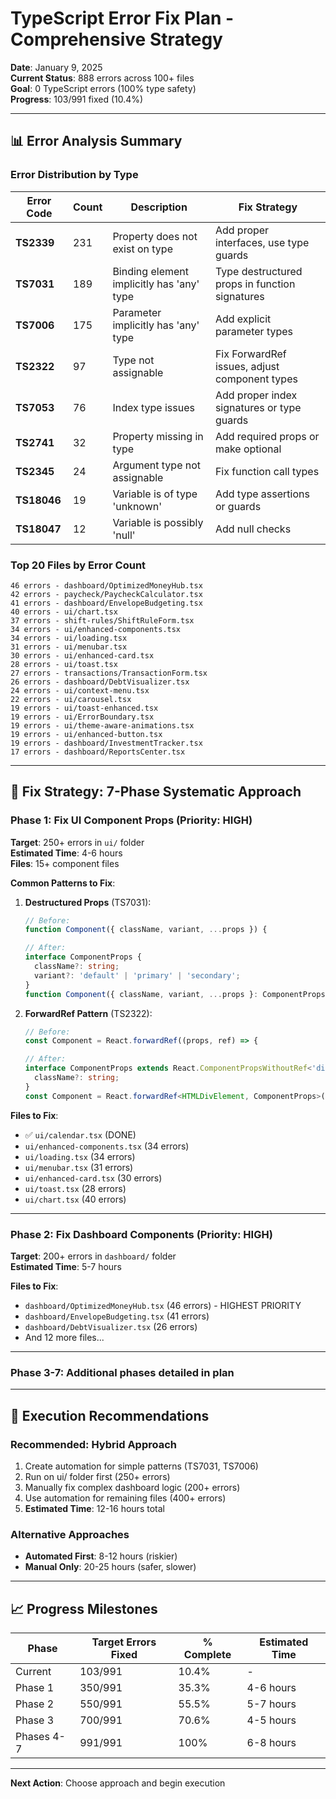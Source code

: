 # TypeScript Error Fix Plan - Comprehensive Strategy

**Date**: January 9, 2025  
**Current Status**: 888 errors across 100+ files  
**Goal**: 0 TypeScript errors (100% type safety)  
**Progress**: 103/991 fixed (10.4%)

---

## 📊 Error Analysis Summary

### Error Distribution by Type
| Error Code | Count | Description | Fix Strategy |
|------------|-------|-------------|--------------|
| **TS2339** | 231 | Property does not exist on type | Add proper interfaces, use type guards |
| **TS7031** | 189 | Binding element implicitly has 'any' type | Type destructured props in function signatures |
| **TS7006** | 175 | Parameter implicitly has 'any' type | Add explicit parameter types |
| **TS2322** | 97 | Type not assignable | Fix ForwardRef issues, adjust component types |
| **TS7053** | 76 | Index type issues | Add proper index signatures or type guards |
| **TS2741** | 32 | Property missing in type | Add required props or make optional |
| **TS2345** | 24 | Argument type not assignable | Fix function call types |
| **TS18046** | 19 | Variable is of type 'unknown' | Add type assertions or guards |
| **TS18047** | 12 | Variable is possibly 'null' | Add null checks |

### Top 20 Files by Error Count
```
46 errors - dashboard/OptimizedMoneyHub.tsx
42 errors - paycheck/PaycheckCalculator.tsx
41 errors - dashboard/EnvelopeBudgeting.tsx
40 errors - ui/chart.tsx
37 errors - shift-rules/ShiftRuleForm.tsx
34 errors - ui/enhanced-components.tsx
34 errors - ui/loading.tsx
31 errors - ui/menubar.tsx
30 errors - ui/enhanced-card.tsx
28 errors - ui/toast.tsx
27 errors - transactions/TransactionForm.tsx
26 errors - dashboard/DebtVisualizer.tsx
24 errors - ui/context-menu.tsx
22 errors - ui/carousel.tsx
19 errors - ui/toast-enhanced.tsx
19 errors - ui/ErrorBoundary.tsx
19 errors - ui/theme-aware-animations.tsx
19 errors - ui/enhanced-button.tsx
19 errors - dashboard/InvestmentTracker.tsx
17 errors - dashboard/ReportsCenter.tsx
```

---

## 🎯 Fix Strategy: 7-Phase Systematic Approach

### **Phase 1: Fix UI Component Props** (Priority: HIGH)
**Target**: 250+ errors in `ui/` folder  
**Estimated Time**: 4-6 hours  
**Files**: 15+ component files

**Common Patterns to Fix**:
1. **Destructured Props** (TS7031):
   ```typescript
   // Before:
   function Component({ className, variant, ...props }) {
   
   // After:
   interface ComponentProps {
     className?: string;
     variant?: 'default' | 'primary' | 'secondary';
   }
   function Component({ className, variant, ...props }: ComponentProps) {
   ```

2. **ForwardRef Pattern** (TS2322):
   ```typescript
   // Before:
   const Component = React.forwardRef((props, ref) => {
   
   // After:
   interface ComponentProps extends React.ComponentPropsWithoutRef<'div'> {
     className?: string;
   }
   const Component = React.forwardRef<HTMLDivElement, ComponentProps>((props, ref) => {
   ```

**Files to Fix**:
- ✅ `ui/calendar.tsx` (DONE)
- `ui/enhanced-components.tsx` (34 errors)
- `ui/loading.tsx` (34 errors)
- `ui/menubar.tsx` (31 errors)
- `ui/enhanced-card.tsx` (30 errors)
- `ui/toast.tsx` (28 errors)
- `ui/chart.tsx` (40 errors)

---

### **Phase 2: Fix Dashboard Components** (Priority: HIGH)
**Target**: 200+ errors in `dashboard/` folder  
**Estimated Time**: 5-7 hours  

**Files to Fix**:
- `dashboard/OptimizedMoneyHub.tsx` (46 errors) - HIGHEST PRIORITY
- `dashboard/EnvelopeBudgeting.tsx` (41 errors)
- `dashboard/DebtVisualizer.tsx` (26 errors)
- And 12 more files...

---

### **Phase 3-7**: Additional phases detailed in plan

---

## 🚀 Execution Recommendations

### **Recommended: Hybrid Approach**
1. Create automation for simple patterns (TS7031, TS7006)
2. Run on ui/ folder first (250+ errors)
3. Manually fix complex dashboard logic (200+ errors)
4. Use automation for remaining files (400+ errors)
5. **Estimated Time**: 12-16 hours total

### Alternative Approaches
- **Automated First**: 8-12 hours (riskier)
- **Manual Only**: 20-25 hours (safer, slower)

---

## 📈 Progress Milestones

| Phase | Target Errors Fixed | % Complete | Estimated Time |
|-------|-------------------|------------|----------------|
| Current | 103/991 | 10.4% | - |
| Phase 1 | 350/991 | 35.3% | 4-6 hours |
| Phase 2 | 550/991 | 55.5% | 5-7 hours |
| Phase 3 | 700/991 | 70.6% | 4-5 hours |
| Phases 4-7 | 991/991 | 100% | 6-8 hours |

---

**Next Action**: Choose approach and begin execution
